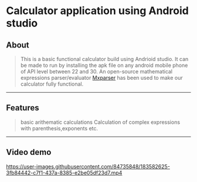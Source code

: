 # Calculator application using Android studio

## About
>This is a basic functional calculator build using Andrioid studio. It can be made to run by installing the apk file on any android mobile phone of API level between 22 and 30. An open-source mathematical expressions parser/evaluator [Mxparser](https://mathparser.org) has been used to make our calculator fully functional.
---
## Features
>basic arithematic calculations
>Calculation of complex expressions with parenthesis,exponents etc.

---
## Video demo


https://user-images.githubusercontent.com/84735848/183582625-3fb84442-c7f1-437a-8385-e2be05df23d7.mp4

